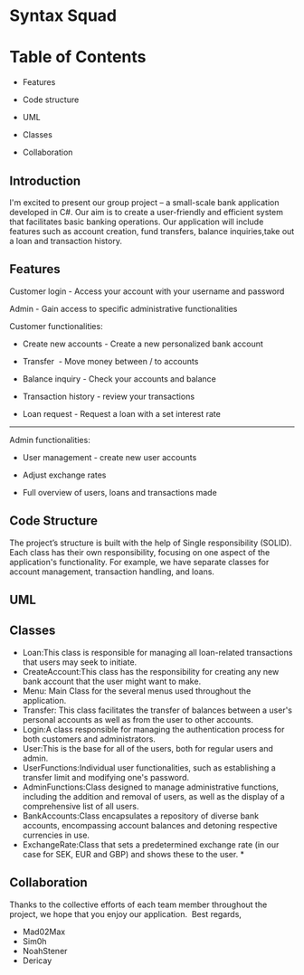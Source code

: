 # Syntax Squad
# **Table of Contents**
* Features 

* Code structure

* UML

* Classes

* Collaboration 

## Introduction

I'm excited to present our group project – a small-scale bank application developed in C#. Our aim is to create a user-friendly and efficient system that facilitates basic banking operations. Our application will include features such as account creation, fund transfers, balance inquiries,take out a loan and transaction history.

## **Features** <a id="features"></a>

Customer login - Access your account with your username and password


Admin - Gain access to specific administrative functionalities


Customer functionalities:

- Create new accounts - Create a new personalized bank account 

- Transfer  - Move money between / to accounts

- Balance inquiry - Check your accounts and balance

- Transaction history - review your transactions

- Loan request - Request a loan with a set interest rate

****

Admin functionalities: 

- User management - create new user accounts 

- Adjust exchange rates

- Full overview of users, loans and transactions made


## **Code Structure**

 The project’s structure is built with the help of Single responsibility (SOLID). Each class has their own responsibility, focusing on one aspect of the application's functionality. For example, we have separate classes for account management, transaction handling, and loans.

## **UML**

## **Classes**

- Loan:This class is responsible for managing all loan-related transactions that users may seek to initiate. 
- CreateAccount:This class has the responsibility for creating any new bank account that the user might want to make.
- Menu: Main Class for the several menus used throughout the application.
- Transfer: This class facilitates the transfer of balances between a user's personal accounts as well as from the user to other accounts.
- Login:A class responsible for managing the authentication process for both customers and administrators.
- User:This is the base for all of the users, both for regular users and admin.
- UserFunctions:Individual user functionalities, such as establishing a transfer limit and modifying one's password.
- AdminFunctions:Class designed to manage administrative functions, including the addition and removal of users, as well as the display of a comprehensive list of all users.
- BankAccounts:Class encapsulates a repository of diverse bank accounts, encompassing account balances and detoning respective currencies in use.
- ExchangeRate:Class that sets a predetermined exchange rate (in our case for SEK, EUR and GBP) and shows these to the user. *

## **Collaboration** 

Thanks to the collective efforts of each team member throughout the project, we hope that you enjoy our application. 
Best regards,
- Mad02Max
- Sim0h
- NoahStener
- Dericay


